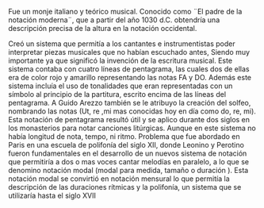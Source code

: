 Fue un monje italiano y teórico musical. Conocido como ¨El padre de la notación moderna¨, que a partir del año 1030 d.C. obtendría una descripción precisa de la altura en la notación occidental.


Creó un sistema que permitía a los cantantes e instrumentistas poder interpretar piezas musicales que no habían escuchado antes, Siendo muy importante ya que significó la invención de la escritura musical.
Este sistema contaba con cuatro líneas de pentagrama, las cuales dos de ellas era de color rojo y amarillo representando las notas FA y DO. Además este sistema incluía el uso de tonalidades que eran representadas con un símbolo al principio de la partitura, escrito encima de las líneas del pentagrama.
A Guido Arezzo también se le atribuyo la creación del solfeo, nombrando las notas (Ut, re ,mi mas conocidas hoy en día como do, re, mi).
Esta notación de pentagrama resultó útil y se aplico durante dos siglos en los monasterios para notar canciones litúrgicas. Aunque en este sistema no había longitud de nota, tempo, ni ritmo. Problema que fue abordado en Paris en una escuela de polifonía del siglo XII, donde Leonino y Perotino fueron fundamentales en el desarrollo de un nuevos sistema de notación que permitiría a dos o mas voces cantar melodías en paralelo, a lo que se denomino notación modal (modal para medida, tamaño o duración ). Esta notación modal se convirtió en notación mensural lo que permitía la descripción de las duraciones rítmicas y la polifonía, un sistema que se utilizaría hasta el siglo XVII